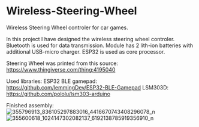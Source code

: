 # Wireless-Steering-Wheel
Wireless Steering Wheel controler for car games.

In this project I have designed the wireless steering wheel controler. Bluetooth is used for data transmission. Module has 2 lith-ion batteries with additional USB-micro charger. ESP32 is used as core processor.

Steering Wheel was printed from this source: https://www.thingiverse.com/thing:4195040

Used libraries:
ESP32 BLE gamepad: https://github.com/lemmingDev/ESP32-BLE-Gamepad
LSM303D: https://github.com/pololu/lsm303-arduino

Finished assembly:
![355796913_836105297883016_4416670743408296078_n](https://github.com/teter19/Wireless-Steering-Wheel/assets/48219351/18477beb-6cfe-4955-926b-398553a14a14)
![355600618_1024147302082137_6192138785919356910_n](https://github.com/teter19/Wireless-Steering-Wheel/assets/48219351/2f0289a6-b240-465a-a2df-c6fc912fb7e2)
